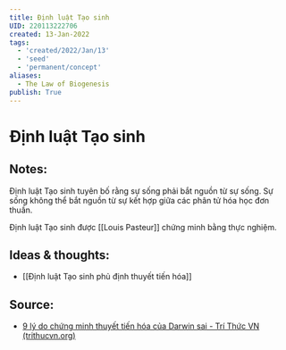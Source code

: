 ```yaml
---
title: Định luật Tạo sinh
UID: 220113222706
created: 13-Jan-2022
tags:
  - 'created/2022/Jan/13'
  - 'seed'
  - 'permanent/concept'
aliases:
  - The Law of Biogenesis
publish: True
---
```

# Định luật Tạo sinh

## Notes:

Định luật Tạo sinh tuyên bố rằng sự sống phải bắt nguồn từ sự sống. Sự sống không thể bắt nguồn từ sự kết hợp giữa các phân tử hóa học đơn thuần.

Định luật Tạo sinh được [[Louis Pasteur]] chứng minh bằng thực nghiệm.

## Ideas & thoughts:
- [[Định luật Tạo sinh phủ định thuyết tiến hóa]]

## Source:
- [9 lý do chứng minh thuyết tiến hóa của Darwin sai - Trí Thức VN (trithucvn.org)](https://trithucvn.org/khoa-hoc/9-ly-do-chung-minh-thuyet-tien-hoa-cua-darwin-sai.html)